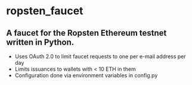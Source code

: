 # ropsten_faucet
## A faucet for the Ropsten Ethereum testnet written in Python.

- Uses OAuth 2.0 to limit faucet requests to one per e-mail address per day
- Limits issuances to wallets with < 10 ETH in them
- Configuration done via environment variables in config.py
